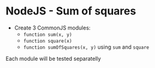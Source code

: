 # NodeJS - Sum of squares

- Create 3 CommonJS modules:
  - `function sum(x, y)`
  - `function square(x)`
  - `function sumOfSquares(x, y)` using `sum` and `square`

Each module will be tested separatelly
